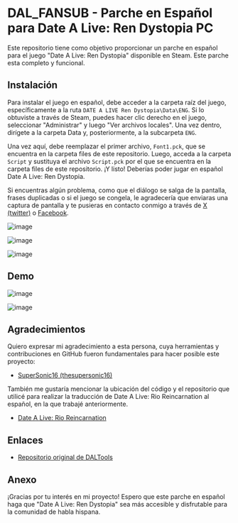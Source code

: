 # DAL_FANSUB - Parche en Español para Date A Live: Ren Dystopia PC

Este repositorio tiene como objetivo proporcionar un parche en español para el juego "Date A Live: Ren Dystopia" disponible en Steam. Este parche esta completo y funcional. 

## Instalación
Para instalar el juego en español, debe acceder a la carpeta raíz del juego, específicamente a la ruta `DATE A LIVE Ren Dystopia\Data\ENG`. Si lo obtuviste a través de Steam, puedes hacer clic derecho en el juego, seleccionar "Administrar" y luego "Ver archivos locales". Una vez dentro, dirígete a la carpeta Data y, posteriormente, a la subcarpeta `ENG`.

Una vez aquí, debe reemplazar el primer archivo, `Font1.pck`, que se encuentra en la carpeta files de este repositorio. Luego, acceda a la carpeta `Script` y sustituya el archivo `Script.pck` por el que se encuentra en la carpeta files de este repositorio. ¡Y listo! Deberías poder jugar en español Date A Live: Ren Dystopia.

Si encuentras algún problema, como que el diálogo se salga de la pantalla, frases duplicadas o si el juego se congela, le agradecería que enviaras una captura de pantalla y te pusieras en contacto conmigo a través de [X (twitter)](https://x.com/TlsChovii) o [Facebook](https://www.facebook.com/profile.php?id=61553490834283).

![image](https://github.com/user-attachments/assets/be513a6c-fb96-49cf-88b4-2199124d637a)

![image](https://github.com/user-attachments/assets/7cff1a76-e4dc-4bf3-82e5-b109feab43ee)

![image](https://github.com/user-attachments/assets/2bea8834-df4c-4f16-9c25-30f86480f0c0)


## Demo
![image](https://github.com/user-attachments/assets/04cace4c-6773-4219-b06e-dd283b70cf68)

![image](https://github.com/user-attachments/assets/b5f2ebf9-ca05-494f-ba02-7eef48a407f1)

## Agradecimientos

Quiero expresar mi agradecimiento a esta persona, cuya herramientas y contribuciones en GitHub fueron fundamentales para hacer posible este proyecto:

- [SuperSonic16 (thesupersonic16)](https://github.com/thesupersonic16)

También me gustaría mencionar la ubicación del código y el repositorio que utilicé para realizar la traducción de Date A Live: Rio Reincarnation al español, en la que trabajé anteriormente.

- [Date A Live: Rio Reincarnation](https://github.com/christ-gm/DAL_FANSUB)

## Enlaces

- [Repositorio original de DALTools](https://github.com/thesupersonic16/DALTools)

## Anexo

¡Gracias por tu interés en mi proyecto! Espero que este parche en español haga que "Date A Live: Ren Dystopia" sea más accesible y disfrutable para la comunidad de habla hispana.
